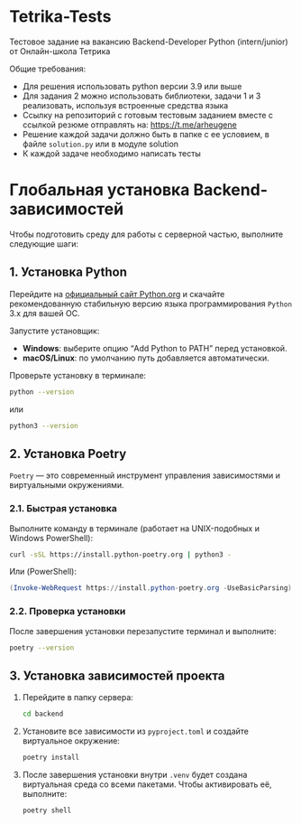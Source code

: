 # Tetrika-Tests
Тестовое задание на вакансию Backend-Developer Python (intern/junior) от Онлайн-школа Тетрика

Общие требования:
- Для решения использовать python версии 3.9 или выше
- Для задания 2 можно использовать библиотеки, задачи 1 и 3 реализовать, используя встроенные средства языка
- Ссылку на репозиторий с готовым тестовым заданием вместе с ссылкой резюме отправлять на: https://t.me/arheugene
- Решение каждой задачи должно быть в папке с ее условием, в файле `solution.py` или в модуле solution 
- К каждой задаче необходимо написать тесты 

# Глобальная установка Backend-зависимостей

Чтобы подготовить среду для работы с серверной частью, выполните следующие шаги:

## 1. Установка Python

Перейдите на [официальный сайт Python.org](https://www.python.org/) и скачайте рекомендованную стабильную версию языка программирования `Python` 3.x для вашей ОС.

Запустите установщик:

* **Windows**: выберите опцию “Add Python to PATH” перед установкой.
* **macOS/Linux**: по умолчанию путь добавляется автоматически.

Проверьте установку в терминале:

```bash
python --version
```

или

```bash
python3 --version
```

## 2. Установка Poetry

`Poetry` — это современный инструмент управления зависимостями и виртуальными окружениями.

### 2.1. Быстрая установка

Выполните команду в терминале (работает на UNIX-подобных и Windows PowerShell):

```bash
curl -sSL https://install.python-poetry.org | python3 -
```

Или (PowerShell):

```powershell
(Invoke-WebRequest https://install.python-poetry.org -UseBasicParsing).Content | python -
```

### 2.2. Проверка установки

После завершения установки перезапустите терминал и выполните:

```bash
poetry --version
```

## 3. Установка зависимостей проекта

1. Перейдите в папку сервера:

   ```bash
   cd backend
   ```

2. Установите все зависимости из `pyproject.toml` и создайте виртуальное окружение:

   ```bash
   poetry install
   ```

3. После завершения установки внутри `.venv` будет создана виртуальная среда со всеми пакетами. Чтобы активировать её, выполните:

   ```bash
   poetry shell
   ```

